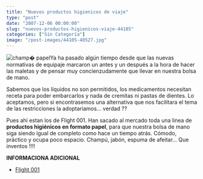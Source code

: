 ```yaml
---
title: "Nuevos productos higienicos de viaje"
type: "post"
date: "2007-12-06 00:00:00"
slug: "nuevos-productos-higienicos-viaje-44105"
categories: ["Sin Categoría"]
image: "/post-images/44105-40527.jpg"
---
```


![champ� papel](/post-images/44105-40527.jpg "champ� papel")Ya ha pasado algún tiempo desde que las nuevas normativas de equipaje marcaron un antes y un después a la hora de hacer las maletas y de pensar muy concienzudamente que llevar en nuestra bolsa de mano.

Sabemos que los líquidos no son permitidos, los medicamentos necesitan receta para poder embarcarlos y nada de cremitas ni pastas de dientes. Lo aceptamos, pero si encontrasemos una alternativa que nos facilitara el tema de las restricciones la adoptariamos... verdad ??

Pues ahí estan los de Flight 001. Han sacado al mercado toda una linea de **productos higiénicos en formato papel**, para que nuestra bolsa de mano siga siendo igual de completo como hace un tiempo atrás. Cómodo, práctico y ocupa poco espacio. Champú, jabón, espuma de afeitar... Que inventos !!!!

**INFORMACIONA ADICIONAL**

- [Flight 001](http://www.flight001.com/store/trip.htm?itemid=1667&sid=207&page=2)